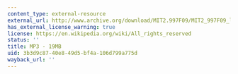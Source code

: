 ```yaml
---
content_type: external-resource
external_url: http://www.archive.org/download/MIT2.997F09/MIT2_997F09_lec03.mp3
has_external_license_warning: true
license: https://en.wikipedia.org/wiki/All_rights_reserved
status: ''
title: MP3 - 19MB
uid: 3b3d9c87-40e8-49d5-bf4a-106d799a775d
wayback_url: ''
---
```

